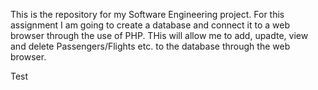 This is the repository for my Software Engineering project. For this assignment I am going to create a database and connect it to a web browser through the use of PHP. THis will allow me to add, upadte, view and delete Passengers/Flights etc. to the database through the web browser.

Test